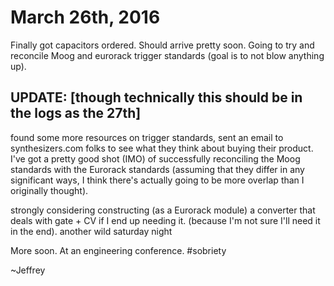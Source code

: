 # March 26th, 2016

Finally got capacitors ordered. Should arrive pretty soon. Going to try and reconcile 
Moog and eurorack trigger standards (goal is to not blow anything up). 

## UPDATE: [though technically this should be in the logs as the 27th] 

found some more resources on trigger standards, sent an email to synthesizers.com
folks to see what they think about buying their product. I've got a pretty good 
shot (IMO) of successfully reconciling the Moog standards with the Eurorack 
standards (assuming that they differ in any significant ways, I think there's 
actually going to be more overlap than I originally thought). 

strongly considering constructing (as a Eurorack module) a converter 
that deals with gate + CV if I end up needing it. (because I'm not sure I'll need it 
in the end). another wild saturday night 

More soon. At an engineering conference. #sobriety 

~Jeffrey 
